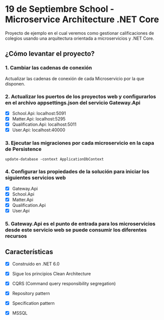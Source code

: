 # 19 de Septiembre School - Microservice Architecture .NET Core

Proyecto de ejemplo en el cual veremos como gestionar calificaciones de colegios usando una arquitectura orientada a microservicios y .NET Core.

## ¿Cómo levantar el proyecto?
### 1. Cambiar las cadenas de conexión
Actualizar las cadenas de conexión de cada Microservicio por la que disponen.

### 2. Actualizar los puertos de los proyectos web y configurarlos en el archivo appsettings.json del servicio Gateway.Api
- [x] School.Api: localhost:5091
- [x] Matter.Api: localhost:5295
- [x] Qualification.Api: localhost:5011
- [x] User.Api: localhost:40000

### 3. Ejecutar las migraciones por cada microservicio en la capa de Persistence
```
update-database -context ApplicationDbContext
```
### 4.  Configurar las propiedades de la solución para iniciar los siguientes servicios web
- [x] Gateway.Api
- [x] School.Api
- [x] Matter.Api
- [x] Qualification.Api
- [x] User.Api

### 5.  Gateway.Api es el punto de entrada para los microservicios desde este servicio web se puede consumir los diferentes recursos

## Características
- [x] Construido en .NET 6.0
- [x] Sigue los principios Clean Architecture
- [x] CQRS (Command query responsibility segregation)
- [x] Repository pattern
- [x] Specification pattern
- [x] MSSQL

